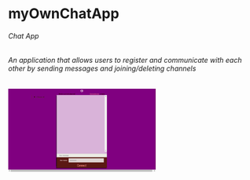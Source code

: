 # myOwnChatApp
###### Chat App
###### An application that allows users to register and communicate with each other by sending messages and joining/deleting channels
<img src="https://github.com/SubbaraoGarlapati/myOwnChatApp/blob/master/ReadMeImages/Initial.png" width="300">
